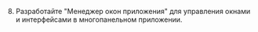 8. Разработайте "Менеджер окон приложения" для управления окнами и интерфейсами в многопанельном приложении.